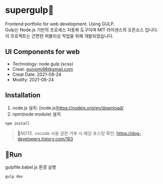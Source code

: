 # supergulp:dolphin:
Frontend portfolio for web development. Using GULP.   
Gulp는 Node.js 기반의 프로세스 자동화 도구이며 MIT 라이센스의 오픈소스 입니다.   
이 프로젝트는 간편한 퍼블리싱 작업을 위해 개발되었습니다.

## UI Components for web
- Technology: node gulp (scss)
- Creat: guiyomi98@gmail.com
- Creat Date: 2021-08-24
- Modify: 2021-08-24

## Installation
1. node.js 설치: [node.js]https://nodejs.org/en/download/
2. npm(node module) 설치
``` js
npm install
```
> :blossom:*NOTE.* vscode 사용 권한 거부 시 해당 포스팅 확인: https://dog-developers.tistory.com/183

## :rocket:Run
gulpfile.babel.js 환경 실행
``` js
gulp dev
```
